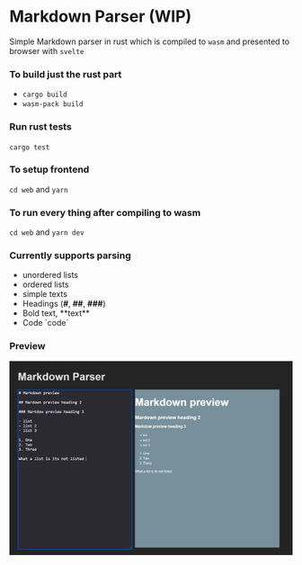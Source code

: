 # Markdown Parser (WIP)

Simple Markdown parser in rust which is compiled to `wasm` and presented to browser with `svelte`

### To build just the rust part 
* ` cargo build `
* `wasm-pack build` 

### Run rust tests 
`cargo test`


### To setup frontend 
`cd web` and `yarn`

### To run every thing after compiling to wasm
`cd web` and `yarn dev`


### Currently supports parsing
* unordered lists 
* ordered lists
* simple texts
* Headings (**#**, **##**, **###**)
* Bold text, \*\*text\*\*
* Code \`code\`


### Preview 
![preview](./web/public/demo.png "Preview")
